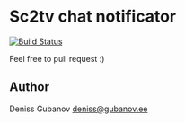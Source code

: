 # Sc2tv chat notificator

[![Build Status](https://travis-ci.org/drewoko/sc2tvnotificator.svg?branch=master)](https://travis-ci.org/drewoko/sc2tvnotificator)

Feel free to pull request :)

## Author

Deniss Gubanov
deniss@gubanov.ee